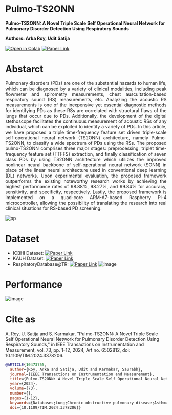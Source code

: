 # Pulmo-TS2ONN

**Pulmo-TS2ONN: A Novel Triple Scale Self Operational Neural Network for Pulmonary Disorder Detection Using Respiratory Sounds**

**Authors: Arka Roy, Udit Satija**

[![Open in Colab](https://colab.research.google.com/assets/colab-badge.svg)](https://colab.research.google.com/github/rsarka34/Pulmo-TS2ONN/blob/main/model/Pulmo-TS2ONN.ipynb)
[![Paper Link](https://img.shields.io/badge/Paper%20Link-IEEE%20Xplore-red)](https://ieeexplore.ieee.org/abstract/document/10473755)  

# Abstarct
<p align="justify">
Pulmonary disorders (PDs) are one of the substantial hazards to human life, which can be diagnosed by a variety of clinical modalities, including peak flowmeter and spirometry measurements, chest auscultation-based respiratory sound (RS) measurements, etc. Analyzing the acoustic RS measurements is one of the inexpensive yet essential diagnostic methods for identifying PDs as these RSs are correlated with structural flaws of the lungs that occur due to PDs. Additionally, the development of the digital stethoscope facilitates the continuous measurement of acoustic RSs of any individual, which can be exploited to identify a variety of PDs. In this article, we have proposed a triple time-frequency feature set driven triple-scale self-operational neural network (TS2ONN) architecture, namely Pulmo-TS2ONN, to classify a wide spectrum of PDs using the RSs. The proposed pulmo-TS2ONN comprises three major stages: preprocessing, triplet time-frequency feature set (TTFFS) extraction, and finally classification of seven class PDs by using TS2ONN architecture which utilizes the improved nonlinear neural backbone of self-operational neural network (SONN) in place of the linear neural architecture used in conventional deep learning (DL) networks. Upon experimental evaluation, the proposed framework outperforms the existing noteworthy research works by achieving the highest performance rates of 98.88%, 98.27%, and 99.84% for accuracy, sensitivity, and specificity, respectively. Lastly, the proposed framework is implemented on a quad-core ARM-A7-based Raspberry Pi-4 microcontroller, allowing the possibility of translating the research into real clinical situations for RS-based PD screening.  </p>

![pp](https://github.com/user-attachments/assets/161237f9-3f1d-47cd-9a5f-61c053772191)


# Dataset
- ICBHI Dataset: [![Paper Link](https://img.shields.io/badge/ICBHI%20Data-BHI%20Challenge-green)](https://bhichallenge.med.auth.gr/ICBHI_2017_Challenge)
- KAUH Dataset: [![Paper Link](https://img.shields.io/badge/KAUH%20Data-Mendeley%20Data-red)](https://data.mendeley.com/datasets/jwyy9np4gv/3)
- RespiratoryDatabase@TR: [![Paper Link](https://img.shields.io/badge/RD%20@TR-Mendeley%20Data-red)](https://data.mendeley.com/datasets/p9z4h98s6j/1)
![image](https://github.com/user-attachments/assets/6e4816eb-2860-4c31-bacf-c5e240e968b8)

# Performance
![image](https://github.com/user-attachments/assets/a8ce5581-48b1-4f5c-859e-5b89bca8213f)


# Cite as
A. Roy, U. Satija and S. Karmakar, "Pulmo-TS2ONN: A Novel Triple Scale Self Operational Neural Network for Pulmonary Disorder Detection Using Respiratory Sounds," in IEEE Transactions on Instrumentation and Measurement, vol. 73, pp. 1-12, 2024, Art no. 6502812, doi: 10.1109/TIM.2024.3378206.

```bibtex
@ARTICLE{10473755,
  author={Roy, Arka and Satija, Udit and Karmakar, Saurabh},
  journal={IEEE Transactions on Instrumentation and Measurement}, 
  title={Pulmo-TS2ONN: A Novel Triple Scale Self Operational Neural Network for Pulmonary Disorder Detection Using Respiratory Sounds}, 
  year={2024},
  volume={73},
  number={},
  pages={1-12},
  keywords={Databases;Lung;Chronic obstructive pulmonary disease;Asthma;Pneumonia;Neural networks;Diseases;Auscultation measurements;classification;pulmonary disorders (PDs);respiratory sounds (RSs);self-operational neural network (SONN)},
  doi={10.1109/TIM.2024.3378206}}
